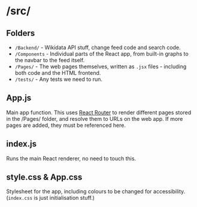 # /src/

## Folders

* `/Backend/` - Wikidata API stuff, change feed code and search code.
* `/Components` - Individual parts of the React app, from built-in graphs to the navbar to the feed itself.
* `/Pages/` - The web pages themselves, written as `.jsx` files - including both code and the HTML frontend.
* `/tests/` - Any tests we need to run.

## App.js

Main app function. This uses [React Router](https://reactrouter.com/) to render different pages stored in the /Pages/ folder, and resolve them to URLs on the web app. If more pages are added, they must be referenced here.

## index.js

Runs the main React renderer, no need to touch this.

## style.css & App.css

Stylesheet for the app, including colours to be changed for accessibility. (`index.css` is just initialisation stuff.)